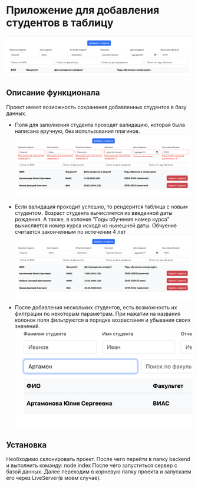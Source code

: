 <h1>Приложение для добавления студентов в таблицу</h1> 
<img src="https://github.com/GrigoryBoykov/illustrations/blob/main/main.png">
<h2>Описание функционала</h2>
Проект имеет возиожность сохранения добавленных студентов в базу данных.

* Поля для заполнения студента проходят валидацию, которая была написана вручную, без использования плагинов. <img src="https://github.com/GrigoryBoykov/illustrations/blob/main/validation.png">

* Если валидация проходит успешно, то рендерится таблица с новым студентом. Возраст студента вычисляется из введенной даты рождения. А также, в колонке "Годы обучения номер курса" вычисляется номер курса исходя из нынешней даты. Обчуение считается законченным по истечении 4 лет<img src="https://github.com/GrigoryBoykov/illustrations/blob/main/render.png">

* После добавления нескольких студентов, есть возможность их филтрации по некоторым параметрам. При нажатии на названия колонок поля фильтруются в порядке возрастания и убывания своих значений.  <img src="https://github.com/GrigoryBoykov/illustrations/blob/main/search.png">



<h2>Установка</h2>
Необходимо склонировать проект. После чего перейти в папку backend и выполнить команду: node index
После чего запуститься сервер с базой данных. Далее переходим в корневую папку проекта и запускаем его через LiveServer(в моем случае).

